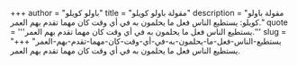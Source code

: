 +++
author = "باولو كويلو"
title = "مقولة باولو كويلو"
description = "مقولة باولو كويلو: يستطيع الناس فعل ما يحلمون به في أي وقت كان مهما تقدم بهم العمر."
quote = '''يستطيع الناس فعل ما يحلمون به في أي وقت كان مهما تقدم بهم العمر.'''
slug = "يستطيع-الناس-فعل-ما-يحلمون-به-في-أي-وقت-كان-مهما-تقدم-بهم-العمر"
+++
يستطيع الناس فعل ما يحلمون به في أي وقت كان مهما تقدم بهم العمر.
